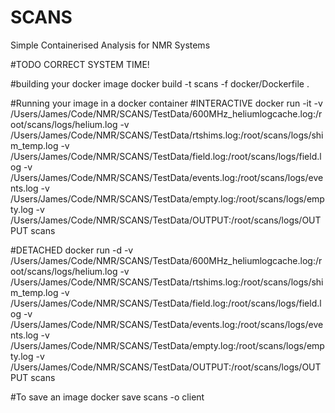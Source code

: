 # SCANS
Simple Containerised Analysis for NMR Systems


#TODO
CORRECT SYSTEM TIME!





#building your docker image
docker build -t scans -f docker/Dockerfile .

#Running your image in a docker container
#INTERACTIVE
docker run -it -v /Users/James/Code/NMR/SCANS/TestData/600MHz_heliumlogcache.log:/root/scans/logs/helium.log -v /Users/James/Code/NMR/SCANS/TestData/rtshims.log:/root/scans/logs/shim_temp.log -v /Users/James/Code/NMR/SCANS/TestData/field.log:/root/scans/logs/field.log -v /Users/James/Code/NMR/SCANS/TestData/events.log:/root/scans/logs/events.log -v /Users/James/Code/NMR/SCANS/TestData/empty.log:/root/scans/logs/empty.log -v /Users/James/Code/NMR/SCANS/TestData/OUTPUT:/root/scans/logs/OUTPUT scans

#DETACHED
docker run -d -v /Users/James/Code/NMR/SCANS/TestData/600MHz_heliumlogcache.log:/root/scans/logs/helium.log -v /Users/James/Code/NMR/SCANS/TestData/rtshims.log:/root/scans/logs/shim_temp.log -v /Users/James/Code/NMR/SCANS/TestData/field.log:/root/scans/logs/field.log -v /Users/James/Code/NMR/SCANS/TestData/events.log:/root/scans/logs/events.log -v /Users/James/Code/NMR/SCANS/TestData/empty.log:/root/scans/logs/empty.log -v /Users/James/Code/NMR/SCANS/TestData/OUTPUT:/root/scans/logs/OUTPUT scans


#To save an image
docker save scans -o client


